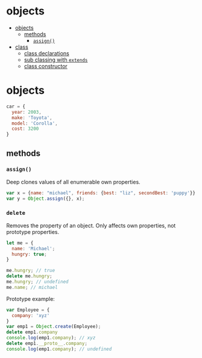 # objects

<!-- TOC -->
- [objects](#objects)
  - [methods](#methods)
    - [`assign()`](#assign)
- [class](#class)
  - [class declarations](#class-declarations)
  - [sub classing with `extends`](#sub-classing-with-extends)
  - [class constructor](#class-constructor)

<!-- TOC END -->

# objects

```javascript
car = {
  year: 2003,
  make: 'Toyota',
  model: 'Corolla',
  cost: 3200
}
```


## methods

### `assign()`
Deep clones values of all enumerable own properties.
```JavaScript
var x = {name: "michael", friends: {best: "liz", secondBest: 'puppy'}};
var y = Object.assign({}, x);
```

### `delete`
Removes the property of an object. Only affects own properties, not prototype properties.


```JavaScript
let me = {
  name: 'Michael';
  hungry: true;
}

me.hungry; // true
delete me.hungry;
me.hungry; // undefined
me.name; // michael
```

Prototype example:
```javascript
var Employee = {
  company: 'xyz'
}
var emp1 = Object.create(Employee);
delete emp1.company
console.log(emp1.company); // xyz
delete emp1.__proto__.company;
console.log(emp1.company); // undefined
```
